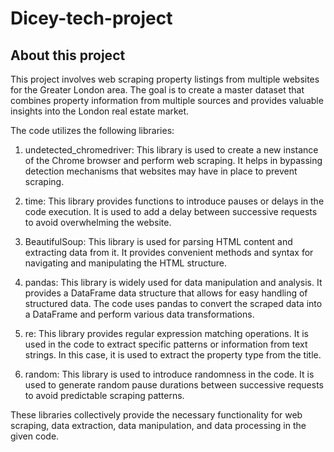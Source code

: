 # Dicey-tech-project
## About this project

This project involves web scraping property listings from multiple websites for the Greater London area. The goal is to create a master dataset that combines property information from multiple sources and provides valuable insights into the London real estate market.

The code utilizes the following libraries:

1. undetected_chromedriver: This library is used to create a new instance of the Chrome browser and perform web scraping. It helps in bypassing detection mechanisms that websites may have in place to prevent scraping.

2. time: This library provides functions to introduce pauses or delays in the code execution. It is used to add a delay between successive requests to avoid overwhelming the website.

3. BeautifulSoup: This library is used for parsing HTML content and extracting data from it. It provides convenient methods and syntax for navigating and manipulating the HTML structure.

4. pandas: This library is widely used for data manipulation and analysis. It provides a DataFrame data structure that allows for easy handling of structured data. The code uses pandas to convert the scraped data into a DataFrame and perform various data transformations.

5. re: This library provides regular expression matching operations. It is used in the code to extract specific patterns or information from text strings. In this case, it is used to extract the property type from the title.

6. random: This library is used to introduce randomness in the code. It is used to generate random pause durations between successive requests to avoid predictable scraping patterns.

These libraries collectively provide the necessary functionality for web scraping, data extraction, data manipulation, and data processing in the given code.

